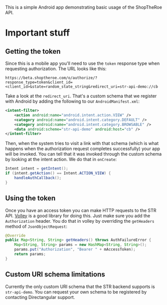 This is a simple Android app demonstrating basic usage of the ShopTheRoe
API.

# Important stuff

## Getting the token

Since this is a mobile app you'll need to use the `token` response type
when requesting authorization.  The URL looks like this:

```
https://beta.shoptheroe.com/o/authorize/?response_type=token&client_id=<client_id>&state=random_state_string&redirect_uri=str-api-demo://cb
```

Take a look at the `redirect_uri`.  That's a custom schema that we register
with Android by adding the following to our `AndroidManifest.xml`:

```xml
<intent-filter>
    <action android:name="android.intent.action.VIEW" />
    <category android:name="android.intent.category.DEFAULT" />
    <category android:name="android.intent.category.BROWSABLE" />
    <data android:scheme="str-api-demo" android:host="cb" />
</intent-filter>
```

Then, when the system tries to visit a link with that schema (which is what
happens when the authorization request completes successfully) your app
will be invoked.  You can tell that it was invoked through the custom
schema by looking at the intent action.  We do that in `onCreate`:

```java
Intent intent = getIntent();
if (intent.getAction() == Intent.ACTION_VIEW) {
    handleAuthCallback();
}
```

## Using the token

Once you have an access token you can make HTTP requests to the STR
API.  [Volley](https://developer.android.com/training/volley/index.html) is
a good library for doing this.  Just make sure you add the `Authorization`
header.  You do that in volley by overriding the `getHeaders` method of
`JsonObjectRequest`:

```java
@Override
public Map<String, String> getHeaders() throws AuthFailureError {
    Map<String, String> params = new HashMap<String, String>();
    params.put("Authorization", "Bearer " + mAccessToken);
    return params;
}
```

## Custom URI schema limitations

Currently the only custom URI schema that the STR backend supports is
`str-api-demo`.  You can request your own schema to be registered by
contacting Directangular support.
